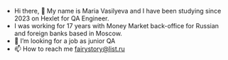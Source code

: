 - Hi there, 👋 My name is Maria Vasilyeva and I have been studying since 2023 on Hexlet for QA Engineer.
- I was working for 17 years with Money Market back-office for Russian and foreign banks based in Moscow.
- 💞️ I’m looking for a job as junior QA
- 📫 How to reach me fairystory@list.ru
<!---
mariavasilyeva1331/mariavasilyeva1331 is a ✨ special ✨ repository because its `README.md` (this file) appears on your GitHub profile.
You can click the Preview link to take a look at your changes.
--->
